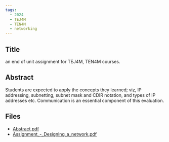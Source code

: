 ```yaml
---
tags:
  - 2024
  - TEJ4M
  - TEN4M
  - networking
---
```


## Title

an end of unit assignment for TEJ4M, TEN4M courses.

## Abstract

Students are expected to apply the concepts they learned; viz, IP addressing, subnetting, subnet mask and CDIR notation, and types of IP addresses etc. Communication is an essential component of this evaluation.

## Files

*   [Abstract.pdf](https://www.russellgordon.ca/acse/cemc-cse-resources/resources/Raj_Nachimuthu/Abstract.pdf)
*   [Assignment\_-\_Designing\_a\_network.pdf](https://www.russellgordon.ca/acse/cemc-cse-resources/resources/Raj_Nachimuthu/Assignment_-_Designing_a_network.pdf)
